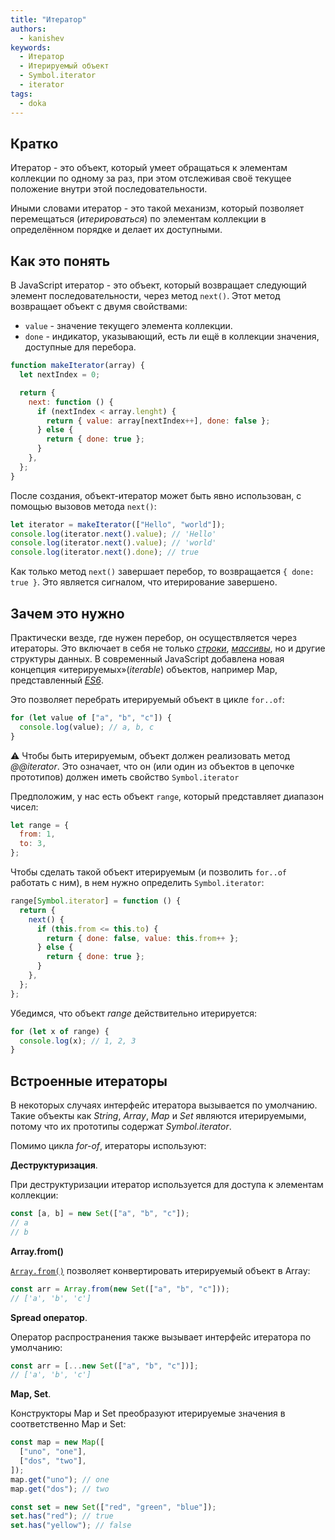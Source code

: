 ```yaml
---
title: "Итератор"
authors:
  - kanishev
keywords:
  - Итератор
  - Итерируемый объект
  - Symbol.iterator
  - iterator
tags:
  - doka
---
```


## Кратко

Итератор - это объект, который умеет обращаться к элементам коллекции по одному за раз, при этом отслеживая своё текущее положение внутри этой последовательности.

Иными словами итератор - это такой механизм, который позволяет перемещаться (_итерироваться_) по элементам коллекции в определённом порядке и делает их доступными.

## Как это понять

В JavaScript итератор - это объект, который возвращает следующий элемент последовательности, через метод `next()`. Этот метод возвращает объект с двумя свойствами:

- `value` - значение текущего элемента коллекции.
- `done` - индикатор, указывающий, есть ли ещё в коллекции значения, доступные для перебора.

```js
function makeIterator(array) {
  let nextIndex = 0;

  return {
    next: function () {
      if (nextIndex < array.lenght) {
        return { value: array[nextIndex++], done: false };
      } else {
        return { done: true };
      }
    },
  };
}
```

После создания, объект-итератор может быть явно использован, с помощью вызовов метода `next()`:

```js
let iterator = makeIterator(["Hello", "world"]);
console.log(iterator.next().value); // 'Hello'
console.log(iterator.next().value); // 'world'
console.log(iterator.next().done); // true
```

Как только метод `next()` завершает перебор, то возвращается `{ done: true }`. Это является сигналом, что итерирование завершено.

## Зачем это нужно

Практически везде, где нужен перебор, он осуществляется через итераторы. Это включает в себя не только [_строки_](/js/string), [_массивы_](/js/arrays), но и другие структуры данных.
В современный JavaScript добавлена новая концепция «итерируемых»(_iterable_) объектов, например Map, представленный [_ES6_](https://262.ecma-international.org/6.0).

Это позволяет перебрать итерируемый объект в цикле `for..of`:

```js
for (let value of ["a", "b", "c"]) {
  console.log(value); // a, b, c
}
```

<aside>

⚠️ Чтобы быть итерируемым, объект должен реализовать метод _@@iterator_.
Это означает, что он (или один из объектов в цепочке прототипов) должен иметь свойство `Symbol.iterator`

</aside>

Предположим, у нас есть объект `range`, который представляет диапазон чисел:

```js
let range = {
  from: 1,
  to: 3,
};
```

Чтобы сделать такой объект итерируемым (и позволить `for..of` работать с ним), в нем нужно определить `Symbol.iterator`:

```js
range[Symbol.iterator] = function () {
  return {
    next() {
      if (this.from <= this.to) {
        return { done: false, value: this.from++ };
      } else {
        return { done: true };
      }
    },
  };
};
```

Убедимся, что объект _range_ действительно итерируется:

```js
for (let x of range) {
  console.log(x); // 1, 2, 3
}
```

## Встроенные итераторы

В некоторых случаях интерфейс итератора вызывается по умолчанию. Такие объекты как _String_, _Array_, _Map_ и _Set_ являются итерируемыми, потому что их прототипы содержат _Symbol.iterator_.

Помимо цикла _for-of_, итераторы используют:

**Деструктуризация**.

При деструктуризации итератор используется для доступа к элементам коллекции:

```js
const [a, b] = new Set(["a", "b", "c"]);
// a
// b
```

**Array.from()**

[`Array.from()`](/js/array-from) позволяет конвертировать итерируемый объект в Array:

```js
const arr = Array.from(new Set(["a", "b", "c"]));
// ['a', 'b', 'c']
```

**Spread оператор**.

Оператор распространения также вызывает интерфейс итератора по умолчанию:

```js
const arr = [...new Set(["a", "b", "c"])];
// ['a', 'b', 'c']
```

**Map, Set**.

Конструкторы Map и Set преобразуют итерируемые значения в соответственно Map и Set:

```js
const map = new Map([
  ["uno", "one"],
  ["dos", "two"],
]);
map.get("uno"); // one
map.get("dos"); // two

const set = new Set(["red", "green", "blue"]);
set.has("red"); // true
set.has("yellow"); // false
```

